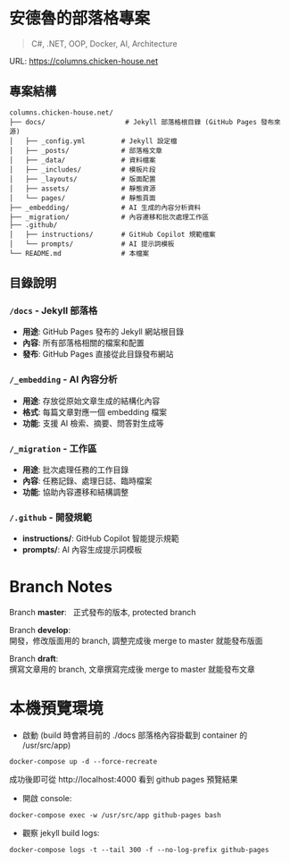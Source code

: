 # 安德魯的部落格專案

> C#, .NET, OOP, Docker, AI, Architecture

URL: https://columns.chicken-house.net

## 專案結構

```
columns.chicken-house.net/
├── docs/                    # Jekyll 部落格根目錄 (GitHub Pages 發布來源)
│   ├── _config.yml         # Jekyll 設定檔
│   ├── _posts/             # 部落格文章
│   ├── _data/              # 資料檔案
│   ├── _includes/          # 模板片段
│   ├── _layouts/           # 版面配置
│   ├── assets/             # 靜態資源
│   └── pages/              # 靜態頁面
├── _embedding/             # AI 生成的內容分析資料
├── _migration/             # 內容遷移和批次處理工作區
├── .github/
│   ├── instructions/       # GitHub Copilot 規範檔案
│   └── prompts/            # AI 提示詞模板
└── README.md               # 本檔案
```

## 目錄說明

### `/docs` - Jekyll 部落格
- **用途**: GitHub Pages 發布的 Jekyll 網站根目錄
- **內容**: 所有部落格相關的檔案和配置
- **發布**: GitHub Pages 直接從此目錄發布網站

### `/_embedding` - AI 內容分析
- **用途**: 存放從原始文章生成的結構化內容
- **格式**: 每篇文章對應一個 embedding 檔案
- **功能**: 支援 AI 檢索、摘要、問答對生成等

### `/_migration` - 工作區
- **用途**: 批次處理任務的工作目錄
- **內容**: 任務記錄、處理日誌、臨時檔案
- **功能**: 協助內容遷移和結構調整

### `/.github` - 開發規範
- **instructions/**: GitHub Copilot 智能提示規範
- **prompts/**: AI 內容生成提示詞模板



# Branch Notes

Branch **master**:  
正式發布的版本, protected branch

Branch **develop**:  
開發，修改版面用的 branch, 調整完成後 merge to master 就能發布版面

Branch **draft**:  
撰寫文章用的 branch, 文章撰寫完成後 merge to master 就能發布文章





# 本機預覽環境

* 啟動 (build 時會將目前的 ./docs 部落格內容掛載到 container 的 /usr/src/app)
```
docker-compose up -d --force-recreate
```


成功後即可從 http://localhost:4000 看到 github pages 預覽結果


* 開啟 console:
```
docker-compose exec -w /usr/src/app github-pages bash
```

* 觀察 jekyll build logs:
```
docker-compose logs -t --tail 300 -f --no-log-prefix github-pages
```